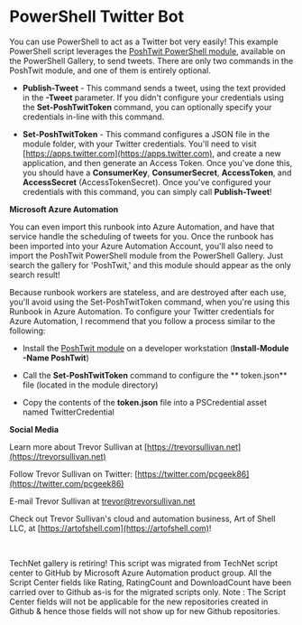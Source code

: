 ﻿PowerShell Twitter Bot
======================

            

You can use PowerShell to act as a Twitter bot very easily! This example PowerShell script leverages the
[PoshTwit PowerShell module](https://www.powershellgallery.com/packages/PoshTwit), available on the PowerShell Gallery, to send tweets. There are only two commands in the PoshTwit module, and one of them is entirely optional.


  *  **Publish-Tweet** - This command sends a tweet, using the text provided in the
**-Tweet** parameter. If you didn't configure your credentials using the
**Set-PoshTwitToken** command, you can optionally specify your credentials in-line with this command.

  *  **Set-PoshTwitToken** - This command configures a JSON file in the module folder, with your Twitter credentials. You'll need to visit
[https://apps.twitter.com](https://apps.twitter.com), and create a new application, and then generate an Access Token. Once you've done this, you should have a
**ConsumerKey**, **ConsumerSecret**, **AccessToken**, and
**AccessSecret** (AccessTokenSecret). Once you've configured your credentials with this command, you can simply call
**Publish-Tweet**! 

**Microsoft Azure Automation**


You can even import this runbook into Azure Automation, and have that service handle the scheduling of tweets for you. Once the runbook has been imported into your Azure Automation Account, you'll also need to import the PoshTwit PowerShell module from the
 PowerShell Gallery. Just search the gallery for 'PoshTwit,' and this module should appear as the only search result!


Because runbook workers are stateless, and are destroyed after each use, you'll avoid using the Set-PoshTwitToken command, when you're using this Runbook in Azure Automation. To configure your Twitter credentials for Azure Automation, I recommend that you
 follow a process similar to the following:


  *  Install the [PoshTwit module](https://www.powershellgallery.com/packages/PoshTwit) on a developer workstation (**Install-Module -Name PoshTwit**)

  *  Call the **Set-PoshTwitToken** command to configure the **
token.json** file (located in the module directory) 
  *  Copy the contents of the **token.json** file into a PSCredential asset named TwitterCredential


**Social Media**


Learn more about Trevor Sullivan at [https://trevorsullivan.net](https://trevorsullivan.net)


Follow Trevor Sullivan on Twitter: [https://twitter.com/pcgeek86](https://twitter.com/pcgeek86)


E-mail Trevor Sullivan at [trevor@trevorsullivan.net](mailto:trevor@trevorsullivan.net)


Check out Trevor Sullivan's cloud and automation business, Art of Shell LLC, at
[https://artofshell.com](https://artofshell.com)!




 




        
    
TechNet gallery is retiring! This script was migrated from TechNet script center to GitHub by Microsoft Azure Automation product group. All the Script Center fields like Rating, RatingCount and DownloadCount have been carried over to Github as-is for the migrated scripts only. Note : The Script Center fields will not be applicable for the new repositories created in Github & hence those fields will not show up for new Github repositories.
